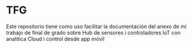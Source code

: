 # TFG
Este repositorio tiene como uso facilitar la documentación del anexo de mi trabajo de final de grado sobre Hub de sensores i controladores IoT con analítica Cloud i control desde app móvil
